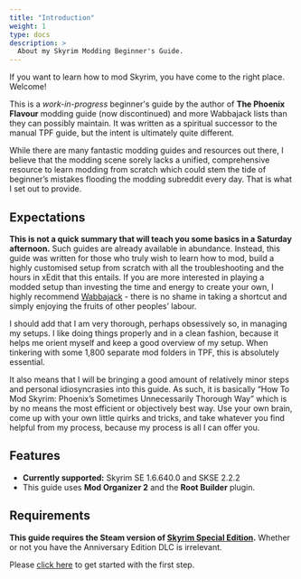 ```yaml
---
title: "Introduction"
weight: 1
type: docs
description: >
  About my Skyrim Modding Beginner's Guide.
---
```


If you want to learn how to mod Skyrim, you have come to the right place. Welcome!

This is a *work-in-progress* beginner's guide by the author of **The Phoenix Flavour** modding guide (now discontinued) and more Wabbajack lists than they can possibly maintain. It was written as a spiritual successor to the manual TPF guide, but the intent is ultimately quite different.

While there are many fantastic modding guides and resources out there, I believe that the modding scene sorely lacks a unified, comprehensive resource to learn modding from scratch which could stem the tide of beginner’s mistakes flooding the modding subreddit every day. That is what I set out to provide.

## Expectations

**This is not a quick summary that will teach you some basics in a Saturday afternoon.** Such guides are already available in abundance. Instead, this guide was written for those who truly wish to learn how to mod, build a highly customised setup from scratch with all the troubleshooting and the hours in xEdit that this entails. If you are more interested in playing a modded setup than investing the time and energy to create your own, I highly recommend [Wabbajack](https://www.wabbajack.org/) - there is no shame in taking a shortcut and simply enjoying the fruits of other peoples’ labour.

I should add that I am very thorough, perhaps obsessively so, in managing my setups. I like doing things properly and in a clean fashion, because it helps me orient myself and keep a good overview of my setup. When tinkering with some 1,800 separate mod folders in TPF, this is absolutely essential.

It also means that I will be bringing a good amount of relatively minor steps and personal idiosyncrasies into this guide. As such, it is basically “How To Mod Skyrim: Phoenix’s Sometimes Unnecessarily Thorough Way” which is by no means the most efficient or objectively best way. Use your own brain, come up with your own little quirks and tricks, and take whatever you find helpful from my process, because my process is all I can offer you.

## Features

- **Currently supported:** Skyrim SE 1.6.640.0 and SKSE 2.2.2
- This guide uses **Mod Organizer 2** and the **Root Builder** plugin.

## Requirements

**This guide requires the Steam version of [Skyrim Special Edition](https://store.steampowered.com/app/489830/The_Elder_Scrolls_V_Skyrim_Special_Edition/).** Whether or not you have the Anniversary Edition DLC is irrelevant.

Please [click here](/bg/module-1/step-1/) to get started with the first step.